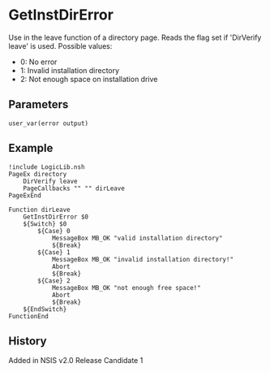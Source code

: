 # GetInstDirError

Use in the leave function of a directory page. Reads the flag set if 'DirVerify leave' is used. Possible values:

* 0: No error
* 1: Invalid installation directory
* 2: Not enough space on installation drive

## Parameters

    user_var(error output)

## Example

	!include LogicLib.nsh
	PageEx directory
		DirVerify leave
		PageCallbacks "" "" dirLeave
	PageExEnd
	 
	Function dirLeave
		GetInstDirError $0
		${Switch} $0
			${Case} 0
				MessageBox MB_OK "valid installation directory"
				${Break}
			${Case} 1
				MessageBox MB_OK "invalid installation directory!"
				Abort
				${Break}
			${Case} 2
				MessageBox MB_OK "not enough free space!"
				Abort
				${Break}
		${EndSwitch}
	FunctionEnd

## History

Added in NSIS v2.0 Release Candidate 1
